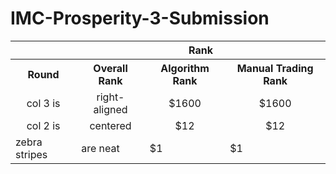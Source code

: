 # IMC-Prosperity-3-Submission

<table>
    <tr>
        <th></th>
        <th colspan="3">Rank</th>
    </tr>
    <tr>
        <th>Round</th>
        <th>Overall Rank</th>
        <th>Algorithm Rank</th>
        <th>Manual Trading Rank</th>
    </tr>
    <tr align="center">
        <td>col 3 is</td>
        <td>right-aligned</td>
        <td>$1600</td>
        <td>$1600</td>
    </tr>
    <tr>
        <td align="center">col 2 is</td>
        <td align="center">centered</td>
        <td align="center">$12</td>
        <td align="center">$12</td>
    </tr>
    <tr>
        <td>zebra stripes</td>
        <td>are neat</td>
        <td>$1</td>
        <td>$1</td>
    </tr>
</table>
